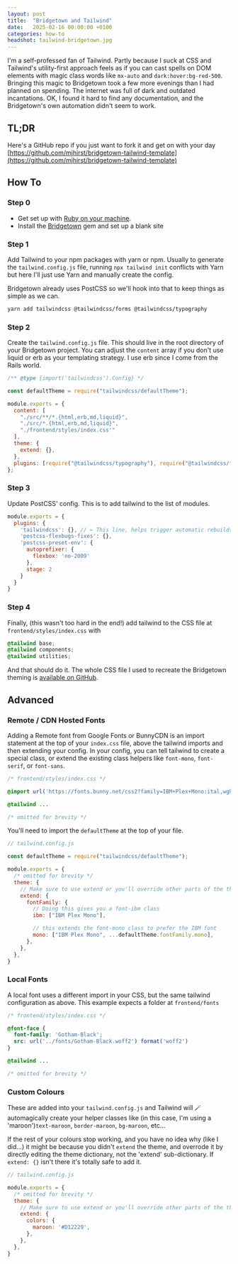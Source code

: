 ```yaml
---
layout: post
title:  "Bridgetown and Tailwind"
date:   2025-02-16 00:00:00 +0100
categories: how-to
headshot: tailwind-bridgetown.jpg
---
```


I'm a self-professed fan of Tailwind. Partly because I suck at CSS and Tailwind's utility-first approach feels as if you can cast spells on DOM elements with magic class words like `mx-auto` and `dark:hover:bg-red-500`. Bringing this magic to Bridgetown took a few more evenings than I had planned on spending. The internet was full of dark and outdated incantations. OK, I found it hard to find any documentation, and the Bridgetown's own automation didn't seem to work.

## TL;DR
Here's a GitHub repo if you just want to fork it and get on with your day
[https://github.com/mjhirst/bridgetown-tailwind-template](https://github.com/mjhirst/bridgetown-tailwind-template)

## How To
### Step 0

- Get set up with [Ruby on your machine](<%= link('_posts/2025-02-16-getting-ruby.md') %>).
- Install the [Bridgetown](https://www.bridgetownrb.com/docs/) gem and set up a blank site

### Step 1
Add Tailwind to your npm packages with yarn or npm. Usually to generate the `tailwind.config.js` file, running `npx tailwind init` conflicts with Yarn but here I'll just use Yarn and manually create the config.

Bridgetown already uses PostCSS so we'll hook into that to keep things as simple as we can.

```bash
yarn add tailwindcss @tailwindcss/forms @tailwindcss/typography
```

### Step 2
Create the `tailwind.config.js` file. This should live in the root directory of your Bridgetown project.
You can adjust the `content` array if you don't use liquid or erb as your templating strategy. I use erb since I come from the Rails world.
```js
/** @type {import('tailwindcss').Config} */

const defaultTheme = require("tailwindcss/defaultTheme");

module.exports = {
  content: [
    "./src/**/*.{html,erb,md,liquid}",
    "./src/*.{html,erb,md,liquid}",
    "./frontend/styles/index.css'"
  ],
  theme: {
    extend: {},
  },
  plugins: [require("@tailwindcss/typography"), require("@tailwindcss/forms")],
};
```

### Step 3
Update PostCSS' config. This is to add tailwind to the list of modules.
```js
module.exports = {
  plugins: {
    'tailwindcss': {}, // ← This line, helps trigger automatic rebuilds
    'postcss-flexbugs-fixes': {},
    'postcss-preset-env': {
      autoprefixer: {
        flexbox: 'no-2009'
      },
      stage: 2
    }
  }
}
```

### Step 4
Finally, (this wasn't too hard in the end!) add tailwind to the CSS file at `frontend/styles/index.css` with
```css
@tailwind base;
@tailwind components;
@tailwind utilities;
```
And that should do it. The whole CSS file I used to recreate the Bridgetown theming is [available on GitHub](https://github.com/mjhirst/bridgetown-tailwind-template/blob/main/frontend/styles/index.css).

## Advanced

### Remote / CDN Hosted Fonts
Adding a Remote font from Google Fonts or BunnyCDN is an import statement at the top of your `index.css` file, above the tailwind imports and then extending your config. In your config, you can tell tailwind to create a special class, or extend the existing class helpers like `font-mono`, `font-serif`, or `font-sans`.
```css
/* frontend/styles/index.css */

@import url('https://fonts.bunny.net/css2?family=IBM+Plex+Mono:ital,wght@0,100;0,200;0,300;0,400;0,500;0,600;0&display=swap');

@tailwind ...

/* omitted for brevity */
```

You'll need to import the `defaultTheme` at the top of your file.
```js
// tailwind.config.js

const defaultTheme = require("tailwindcss/defaultTheme");

module.exports = {
  /* omitted for brevity */
  theme: {
    // Make sure to use extend or you'll override other parts of the theme
    extend: { 
      fontFamily: {
        // Doing this gives you a font-ibm class
        ibm: ["IBM Plex Mono"],

        // this extends the font-mono class to prefer the IBM font
        mono: ["IBM Plex Mono", ...defaultTheme.fontFamily.mono], 
      },
    },
  },
}
```

### Local Fonts
A local font uses a different import in your CSS, but the same tailwind configuration as above.
This example expects a folder at `frontend/fonts`

```css
/* frontend/styles/index.css */

@font-face {
  font-family: 'Gotham-Black';
  src: url('../fonts/Gotham-Black.woff2') format('woff2')
}

@tailwind ...

/* omitted for brevity */
```

### Custom Colours
These are added into your `tailwind.config.js` and Tailwind will 🪄 automagically create your helper classes like (in this case, I'm using a 'maroon')`text-maroon`, `border-maroon`, `bg-maroon`, etc...

If the rest of your colours stop working, and you have no idea why (like I did...) it might be because you didn't `extend` the theme, and overrode it by directly editing the theme dictionary, not the 'extend' sub-dictionary. If `extend: {}` isn't there it's totally safe to add it.

```js
// tailwind.config.js

module.exports = {
  /* omitted for brevity */
  theme: {
    // Make sure to use extend or you'll override other parts of the theme
    extend: {
      colors: {
        maroon: '#D12229',
      },
    },
  },
}
```